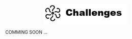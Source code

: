 <p align="center">
  <img src="../res/ui/challenges.png" title="L0CV Challenges">
</p>

COMMING SOON ...